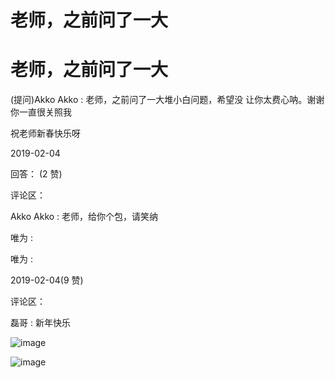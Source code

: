# 老师，之前问了一大

# 老师，之前问了一大

(提问)Akko Akko : 老师，之前问了一大堆小白问题，希望没 让你太费心呐。谢谢你一直很关照我

祝老师新春快乐呀

2019-02-04

回答： (2 赞)

评论区：

Akko Akko : 老师，给你个包，请笑纳

唯为 :

唯为 :

2019-02-04(9 赞)

评论区：

磊哥 : 新年快乐

![image](img/Image_0521.png)

![image](img/Image_0531.png)